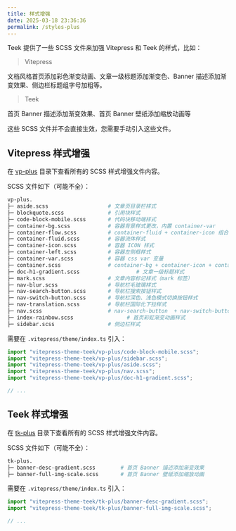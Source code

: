 ```yaml
---
title: 样式增强
date: 2025-03-18 23:36:36
permalink: /styles-plus
---
```


Teek 提供了一些 SCSS 文件来加强 Vitepress 和 Teek 的样式，比如：

> Vitepress

文档风格首页添加彩色渐变动画、文章一级标题添加渐变色、Banner 描述添加渐变效果、侧边栏标题组字号加粗等。

> Teek

首页 Banner 描述添加渐变效果、首页 Banner 壁纸添加缩放动画等

这些 SCSS 文件并不会直接生效，您需要手动引入这些文件。

## Vitepress 样式增强

在 [vp-plus](https://github.com/Kele-Bingtang/vitepress-theme-teek/tree/master/vitepress-theme-teek/src/styles/vp-plus) 目录下查看所有的 SCSS 样式增强文件内容。

SCSS 文件如下（可能不全）：

```sh
vp-plus.
├─ aside.scss                   # 文章页目录栏样式
├─ blockquote.scss              # 引用块样式
├─ code-block-mobile.scss       # 代码块移动端样式
├─ container-bg.scss            # 容器背景样式更改，内置 container-var
├─ container-flow.scss          # container-fluid + container-icon 组合
├─ container-fluid.scss         # 容器流体样式
├─ container-icon.scss          # 容器 ICON 样式
├─ container-left.scss          # 容器左侧框样式
├─ container-var.scss           # 容器 css var 变量
├─ container.scss               # container-bg + container-icon + container-var 组合
├─ doc-h1-gradient.scss                  # 文章一级标题样式
├─ mark.scss                    # 文章内容标记样式（mark 标签）
├─ nav-blur.scss                # 导航栏毛玻璃样式
├─ nav-search-button.scss       # 导航栏搜索按钮样式
├─ nav-switch-button.scss       # 导航栏深色、浅色模式切换按钮样式
├─ nav-translation.scss         # 导航栏国际化下拉样式
├─ nav.scss                     # nav-search-button  + nav-switch-button + nav-translation 组合
├─ index-rainbow.scss                 # 首页彩虹渐变动画样式
├─ sidebar.scss                 # 侧边栏样式
```

需要在 `.vitepress/theme/index.ts` 引入：

```ts
import "vitepress-theme-teek/vp-plus/code-block-mobile.scss";
import "vitepress-theme-teek/vp-plus/sidebar.scss";
import "vitepress-theme-teek/vp-plus/aside.scss";
import "vitepress-theme-teek/vp-plus/nav.scss";
import "vitepress-theme-teek/vp-plus/doc-h1-gradient.scss";

// ...
```

## Teek 样式增强

在 [tk-plus](https://github.com/Kele-Bingtang/vitepress-theme-teek/tree/master/vitepress-theme-teek/src/styles/tk-plus) 目录下查看所有的 SCSS 样式增强文件内容。

SCSS 文件如下（可能不全）：

```sh
tk-plus.
├─ banner-desc-gradient.scss        # 首页 Banner 描述添加渐变效果
├─ banner-full-img-scale.scss       # 首页 Banner 壁纸添加缩放动画
```

需要在 `.vitepress/theme/index.ts` 引入：

```ts
import "vitepress-theme-teek/tk-plus/banner-desc-gradient.scss";
import "vitepress-theme-teek/tk-plus/banner-full-img-scale.scss";

// ...
```
